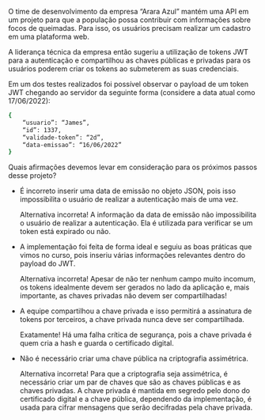 O time de desenvolvimento da empresa “Arara Azul” mantém uma API em um projeto para que a população possa contribuir com informações sobre focos de queimadas. Para isso, os usuários precisam realizar um cadastro em uma plataforma web.

A liderança técnica da empresa então sugeriu a utilização de tokens JWT para a autenticação e compartilhou as chaves públicas e privadas para os usuários poderem criar os tokens ao submeterem as suas credenciais.

Em um dos testes realizados foi possível observar o payload de um token JWT chegando ao servidor da seguinte forma (considere a data atual como 17/06/2022):

```bash
{
    “usuario”: “James”,
    “id”: 1337,
    “validade-token”: “2d”,
    “data-emissao”: “16/06/2022”
}
```

Quais afirmações devemos levar em consideração para os próximos passos desse projeto?

- É incorreto inserir uma data de emissão no objeto JSON, pois isso impossibilita o usuário de realizar a autenticação mais de uma vez.
    
    Alternativa incorreta! A informação da data de emissão não impossibilita o usuário de realizar a autenticação. Ela é utilizada para verificar se um token está expirado ou não.
    
- A implementação foi feita de forma ideal e seguiu as boas práticas que vimos no curso, pois inseriu várias informações relevantes dentro do payload do JWT.
    
    Alternativa incorreta! Apesar de não ter nenhum campo muito incomum, os tokens idealmente devem ser gerados no lado da aplicação e, mais importante, as chaves privadas não devem ser compartilhadas!
    
- A equipe compartilhou a chave privada e isso permitirá a assinatura de tokens por terceiros, a chave privada nunca deve ser compartilhada.
    
    Exatamente! Há uma falha crítica de segurança, pois a chave privada é quem cria a hash e guarda o certificado digital.
    
- Não é necessário criar uma chave pública na criptografia assimétrica.
    
    Alternativa incorreta! Para que a criptografia seja assimétrica, é necessário criar um par de chaves que são as chaves públicas e as chaves privadas. A chave privada é mantida em segredo pelo dono do certificado digital e a chave pública, dependendo da implementação, é usada para cifrar mensagens que serão decifradas pela chave privada.